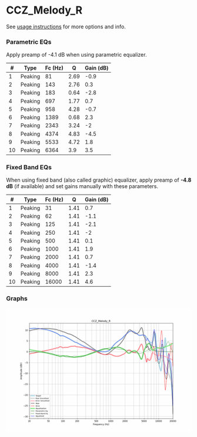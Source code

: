 # CCZ_Melody_R
See [usage instructions](https://github.com/jaakkopasanen/AutoEq#usage) for more options and info.

### Parametric EQs
Apply preamp of -4.1 dB when using parametric equalizer.

|   # | Type    |   Fc (Hz) |    Q |   Gain (dB) |
|-----|---------|-----------|------|-------------|
|   1 | Peaking |        81 | 2.69 |        -0.9 |
|   2 | Peaking |       143 | 2.76 |         0.3 |
|   3 | Peaking |       183 | 0.64 |        -2.8 |
|   4 | Peaking |       697 | 1.77 |         0.7 |
|   5 | Peaking |       958 | 4.28 |        -0.7 |
|   6 | Peaking |      1389 | 0.68 |         2.3 |
|   7 | Peaking |      2343 | 3.24 |        -2   |
|   8 | Peaking |      4374 | 4.83 |        -4.5 |
|   9 | Peaking |      5533 | 4.72 |         1.8 |
|  10 | Peaking |      6364 | 3.9  |         3.5 |

### Fixed Band EQs
When using fixed band (also called graphic) equalizer, apply preamp of **-4.8 dB** (if available) and set gains manually with these parameters.

|   # | Type    |   Fc (Hz) |    Q |   Gain (dB) |
|-----|---------|-----------|------|-------------|
|   1 | Peaking |        31 | 1.41 |         0.7 |
|   2 | Peaking |        62 | 1.41 |        -1.1 |
|   3 | Peaking |       125 | 1.41 |        -2.1 |
|   4 | Peaking |       250 | 1.41 |        -2   |
|   5 | Peaking |       500 | 1.41 |         0.1 |
|   6 | Peaking |      1000 | 1.41 |         1.9 |
|   7 | Peaking |      2000 | 1.41 |         0.7 |
|   8 | Peaking |      4000 | 1.41 |        -1.4 |
|   9 | Peaking |      8000 | 1.41 |         2.3 |
|  10 | Peaking |     16000 | 1.41 |         4.6 |

### Graphs
![](./CCZ_Melody_R.png)
